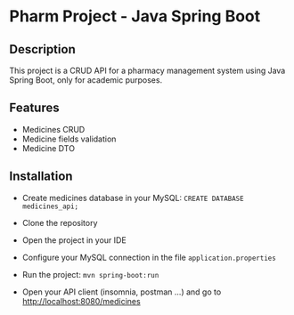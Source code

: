 # Pharm Project - Java Spring Boot

## Description

This project is a CRUD API for a pharmacy management system using Java Spring Boot, only for academic purposes.

## Features
* Medicines CRUD
* Medicine fields validation
* Medicine DTO

## Installation

* Create medicines database in your MySQL:
```CREATE DATABASE medicines_api;```

* Clone the repository
* Open the project in your IDE
* Configure your MySQL connection in the file ```application.properties```
* Run the project:
```mvn spring-boot:run```
* Open your API client (insomnia, postman ...) and go to <http://localhost:8080/medicines>
